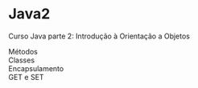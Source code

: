 # Java2
Curso Java parte 2: Introdução à Orientação a Objetos

Métodos<br>
Classes<br>
Encapsulamento<br>
GET e SET<br>
